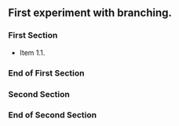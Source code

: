 ## First experiment with branching.

### First Section
* Item 1.1.

### End of First Section

### Second Section

### End of Second Section

